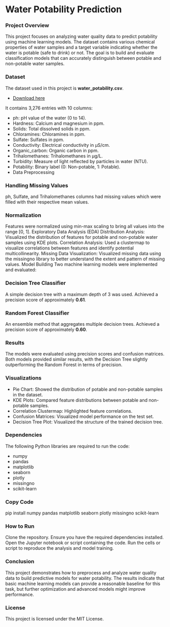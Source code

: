 # Water Potability Prediction

 ### Project Overview

This project focuses on analyzing water quality data to predict potability using machine learning models. The dataset contains various chemical properties of water samples and a target variable indicating whether the water is potable (safe to drink) or not. The goal is to build and evaluate classification models that can accurately distinguish between potable and non-potable water samples.

### Dataset

The dataset used in this project is **water_potability.csv**.
 - [Download here](https://www.kaggle.com/datasets/adityakadiwal/water-potability)

It contains 3,276 entries with 10 columns:

- ph: pH value of the water (0 to 14).
- Hardness: Calcium and magnesium in ppm.
- Solids: Total dissolved solids in ppm.
- Chloramines: Chloramines in ppm.
- Sulfate: Sulfates in ppm.
- Conductivity: Electrical conductivity in μS/cm.
- Organic_carbon: Organic carbon in ppm.
- Trihalomethanes: Trihalomethanes in μg/L.
- Turbidity: Measure of light reflected by particles in water (NTU).
- Potability: Binary label (0: Non-potable, 1: Potable).
- Data Preprocessing
  
### Handling Missing Values

ph, Sulfate, and Trihalomethanes columns had missing values which were filled with their respective mean values.

### Normalization

Features were normalized using min-max scaling to bring all values into the range [0, 1].
Exploratory Data Analysis (EDA)
Distribution Analysis:
Visualized the distribution of features for potable and non-potable water samples using KDE plots.
Correlation Analysis:
Used a clustermap to visualize correlations between features and identify potential multicollinearity.
Missing Data Visualization:
Visualized missing data using the missingno library to better understand the extent and pattern of missing values.
Model Building
Two machine learning models were implemented and evaluated:

### Decision Tree Classifier

A simple decision tree with a maximum depth of 3 was used.
Achieved a precision score of approximately **0.61**.

### Random Forest Classifier

An ensemble method that aggregates multiple decision trees.
Achieved a precision score of approximately **0.60**.

### Results
The models were evaluated using precision scores and confusion matrices. Both models provided similar results, with the Decision Tree slightly outperforming the Random Forest in terms of precision.

### Visualizations

- Pie Chart: Showed the distribution of potable and non-potable samples in the dataset.
- KDE Plots: Compared feature distributions between potable and non-potable samples.
- Correlation Clustermap: Highlighted feature correlations.
- Confusion Matrices: Visualized model performance on the test set.
- Decision Tree Plot: Visualized the structure of the trained decision tree.

### Dependencies
The following Python libraries are required to run the code:

- numpy
- pandas
- matplotlib
- seaborn
- plotly
- missingno
- scikit-learn



### Copy Code
pip install numpy pandas matplotlib seaborn plotly missingno scikit-learn

### How to Run

Clone the repository.
Ensure you have the required dependencies installed.
Open the Jupyter notebook or script containing the code.
Run the cells or script to reproduce the analysis and model training.

### Conclusion
This project demonstrates how to preprocess and analyze water quality data to build predictive models for water potability. The results indicate that basic machine learning models can provide a reasonable baseline for this task, but further optimization and advanced models might improve performance.

### License
This project is licensed under the MIT License.
